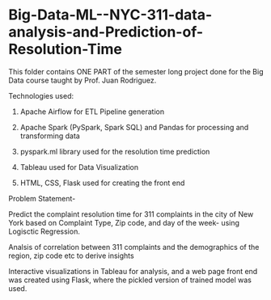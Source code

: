 # Big-Data-ML--NYC-311-data-analysis-and-Prediction-of-Resolution-Time

This folder contains ONE PART of the semester long project done for the Big Data course taught by Prof. Juan Rodriguez.


Technologies used:
1. Apache Airflow for ETL Pipeline generation

2. Apache Spark (PySpark, Spark SQL) and Pandas for processing and transforming data

3. pyspark.ml library used for the resolution time prediction

4. Tableau used for Data Visualization

5. HTML, CSS, Flask used for creating the front end


Problem Statement-

Predict the complaint resolution time for 311 complaints in the city of New York based on Complaint Type, Zip code, and day of the week- using Logisctic Regression.

Analsis of correlation between 311 complaints and the demographics of the region, zip code etc to derive insights

Interactive visualizations in Tableau for analysis, and a web page front end was created using Flask, where the pickled version of trained model was used.

